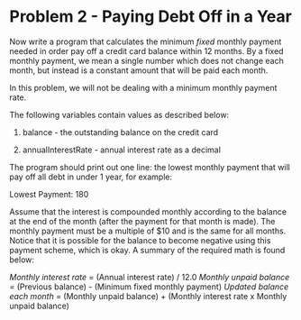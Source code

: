 # Problem 2 - Paying Debt Off in a Year

Now write a program that calculates the minimum *fixed* monthly payment needed in order pay off a credit card balance within 12 months. By a fixed monthly payment, we mean a single number which does not change each month, but instead is a constant amount that will be paid each month.

In this problem, we will not be dealing with a minimum monthly payment rate.

The following variables contain values as described below:

1. balance - the outstanding balance on the credit card

1. annualInterestRate - annual interest rate as a decimal

The program should print out one line: the lowest monthly payment that will pay off all debt in under 1 year, for example:

Lowest Payment: 180 

Assume that the interest is compounded monthly according to the balance at the end of the month (after the payment for that month is made). The monthly payment must be a multiple of $10 and is the same for all months. Notice that it is possible for the balance to become negative using this payment scheme, which is okay. A summary of the required math is found below:

*Monthly interest rate* = (Annual interest rate) / 12.0
*Monthly unpaid balance* = (Previous balance) - (Minimum fixed monthly payment)
*Updated balance each month* = (Monthly unpaid balance) + (Monthly interest rate x Monthly unpaid balance)
